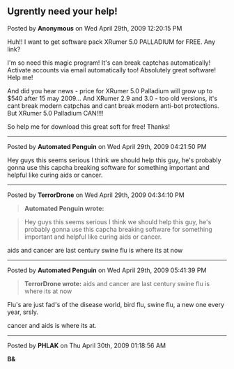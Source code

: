 ## Ugrently need your help!
Posted by **Anonymous** on Wed April 29th, 2009 12:20:15 PM

Huh!! I want to get software pack XRumer 5.0 PALLADIUM for FREE. Any link?

I'm so need this magic program! It's can break captchas automatically! Activate
accounts via email automatically too! Absolutely great software! Help me!

And did you hear news - price for XRumer 5.0 Palladium will grow up to $540
after 15 may 2009... And XRumer 2.9 and 3.0 - too old versions, it's cant break
modern catpchas and cant break modern anti-bot protections. But XRumer 5.0
Palladium CAN!!!!

So help me for download this great soft for free! Thanks!

--------------------------------------------------------------------------------

Posted by **Automated Penguin** on Wed April 29th, 2009 04:21:50 PM

Hey guys this seems serious I think we should help this guy, he's probably gonna
use this capcha breaking software for something important and helpful like
curing aids or cancer.

--------------------------------------------------------------------------------

Posted by **TerrorDrone** on Wed April 29th, 2009 04:34:10 PM

> **Automated Penguin wrote:**

> Hey guys this seems serious I think we should help this guy, he's probably
> gonna use this capcha breaking software for something important and helpful
> like curing aids or cancer.

aids and cancer are last century swine flu is where its at now

--------------------------------------------------------------------------------

Posted by **Automated Penguin** on Wed April 29th, 2009 05:41:39 PM

> **TerrorDrone wrote:**
> aids and cancer are last century swine flu is where its at now

Flu's are just fad's of the disease world, bird flu, swine flu, a new one every
year, srsly.

cancer and aids is where its at.

--------------------------------------------------------------------------------

Posted by **PHLAK** on Thu April 30th, 2009 01:18:56 AM

**B&**
